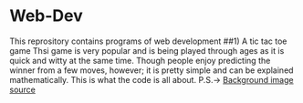 # Web-Dev
This reprository contains programs of web development
##1) A tic tac toe game
Thsi game is very popular and is being played through ages as it is quick and witty at the same time. Though people enjoy predicting the winner from a few moves, however; it is pretty simple and can be explained mathematically. This is what the code is all about.
P.S.-> [Background image source](https://www.pinterest.com/pin/581597739356747176/)

